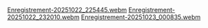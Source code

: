 [Enregistrement-20251022_225445.webm](https://github.com/user-attachments/assets/a47c3616-ab8e-425b-a403-9d6841255be0)
[Enregistrement-20251022_232010.webm](https://github.com/user-attachments/assets/ad56cae4-f688-48d0-bbd4-0a8943674f07)
[Enregistrement-20251023_000835.webm](https://github.com/user-attachments/assets/d087f7fb-91b9-450e-9dd6-b3dc61e337fb)
